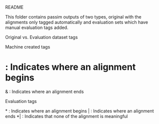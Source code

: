 README

This folder contains passim outputs of two types, original with the alignments only tagged automatically and evaluation sets which have manual evaluation tags added.

Original vs. Evaluation dataset tags

Machine created tags
# : Indicates where an alignment begins
& : Indicates where an alignment ends

Evaluation tags

\* : Indicates where an alignment begins
| : Indicates where an alignment ends
\*| : Indicates that none of the alignment is meaningful
